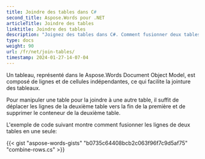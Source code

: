 ```yaml
---
title: Joindre des tables dans C#
second_title: Aspose.Words pour .NET
articleTitle: Joindre des tables
linktitle: Joindre des tables
description: "Joignez des tables dans C#. Comment fusionner deux tables en un seul C#."
type: docs
weight: 90
url: /fr/net/join-tables/
timestamp: 2024-01-27-14-07-04
---
```


Un tableau, représenté dans le Aspose.Words Document Object Model, est composé de lignes et de cellules indépendantes, ce qui facilite la jointure des tableaux.

Pour manipuler une table pour la joindre à une autre table, il suffit de déplacer les lignes de la deuxième table vers la fin de la première et de supprimer le conteneur de la deuxième table.

L'exemple de code suivant montre comment fusionner les lignes de deux tables en une seule:

{{< gist "aspose-words-gists" "b0735c64408bcb2c063f96f7c9d5af75" "combine-rows.cs" >}}
